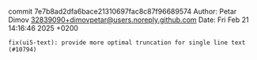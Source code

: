 commit 7e7b8ad2dfa6bace21310697fac8c87f96689574
Author: Petar Dimov <32839090+dimovpetar@users.noreply.github.com>
Date:   Fri Feb 21 14:16:46 2025 +0200

    fix(ui5-text): provide more optimal truncation for single line text (#10794)
